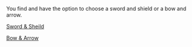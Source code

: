 You find and have the option to choose a sword and shield or a bow and arrow. 

[Sword & Sheild](sword.md)

[Bow & Arrow](bow.md)